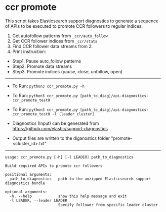 # ccr promote

This script takes Elasticsearch support diagnostics to generate a sequence of APIs to be executed to promote CCR followers to regular indices.
   
1. Get autofollow patterns from `_ccr/auto_follow` 
2. Get CCR follower indices from `_ccr/stats` 
3. Find CCR follower data streams from 2.
4. Print instruction:
- Step1. Pause auto_follow patterns
- Step2. Promote data streams
- Step3. Promote indices (pause, close, unfollow, open)
   
----

- To Run: `python3 ccr_promote.py -h`
- To Run: `python3 ccr_promote.py [path_to_diag]/api-diagnostics-ccr_promote_test0`
- To Run: `python3 ccr_promote.py [path_to_diag]/api-diagnostics-ccr_promote_test0 -l [leader_cluster]`

- Diagnostics (Input) can be generated from https://github.com/elastic/support-diagnostics
- Output files are written to the diganostics folder "promote-<cluster_id>.txt"

----
```
usage: ccr_promote.py [-h] [-l LEADER] path_to_diagnostics

Build required APIs to promote ccr followers

positional arguments:
  path_to_diagnostics   path to the unzipped Elasticsearch support diagnostics bundle

optional arguments:
  -h, --help            show this help message and exit
  -l LEADER, --leader LEADER
                        Specify follower from specific leader cluster
```
